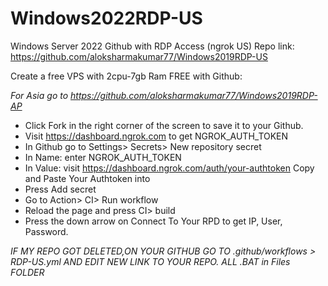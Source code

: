 # Windows2022RDP-US
Windows Server 2022 Github with RDP Access (ngrok US) 
Repo link: https://github.com/aloksharmakumar77/Windows2019RDP-US

Create a free VPS with 2cpu-7gb Ram FREE with Github:

*For Asia go to https://github.com/aloksharmakumar77/Windows2019RDP-AP*

+ Click Fork in the right corner of the screen to save it to your Github.
+ Visit https://dashboard.ngrok.com to get NGROK_AUTH_TOKEN
+ In Github go to Settings> Secrets> New repository secret
+ In Name: enter NGROK_AUTH_TOKEN
+ In Value: visit https://dashboard.ngrok.com/auth/your-authtoken Copy and Paste Your Authtoken into
+ Press Add secret
+ Go to Action> CI> Run workflow
+ Reload the page and press CI> build
+ Press the down arrow on Connect To Your RPD to get IP, User, Password.

*IF MY REPO GOT DELETED,ON YOUR GITHUB GO TO .github/workflows > RDP-US.yml AND EDIT NEW LINK TO YOUR REPO. ALL .BAT in Files FOLDER* 
